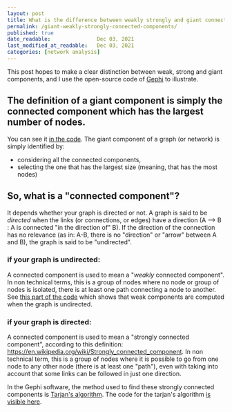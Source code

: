 ```yaml
---
layout: post
title: What is the difference between weakly strongly and giant connected components?
permalink: /giant-weakly-strongly-connected-components/
published: true
date_readable:               Dec 03, 2021
last_modified_at_readable:   Dec 03, 2021
categories: [network analysis]
---
```


This post hopes to make a clear distinction between weak, strong and giant components, and I use the open-source code of [Gephi](https://gephi.org) to illustrate.

## The definition of a giant component is simply the connected component which has the largest number of nodes.

You can see it [in the code](https://github.com/gephi/gephi/blob/6e9096b69b8cf5e9dc7ad2e65ac8a80f269a5c33/modules/StatisticsPlugin/src/main/java/org/gephi/statistics/plugin/ConnectedComponents.java#L344
). The giant component of a graph (or network) is simply identified by:

- considering all the connected components,
- selecting the one that has the largest size (meaning, that has the most nodes)


## So, what is a "connected component"?

It depends whether your graph is directed or not. A graph is said to be _directed_ when the links (or connections, or edges) have a direction (A --> B : A is connected "in the direction of" B).
If the direction of the connection has no relevance (as in: A-B, there is no "direction" or "arrow" between A and B), the graph is said to be "undirected".

### if your graph is undirected:
A  connected component is used to mean a "_weakly_ connected component". In non technical terms, this is a group of nodes where no node or group of nodes is isolated, there is at least one path connecting a node to another.
See [this part of the code](https://github.com/gephi/gephi/blob/6e9096b69b8cf5e9dc7ad2e65ac8a80f269a5c33/modules/StatisticsPlugin/src/main/java/org/gephi/statistics/plugin/ConnectedComponents.java#L100
) which shows that weak components are computed when the graph is undirected.

### if your graph is directed:
 
 A connected component is used to mean a "strongly connected component", according to this definition: https://en.wikipedia.org/wiki/Strongly_connected_component.
 In non technical term, this is a group of nodes where it is possible to go from one node to any other node (there is at least one "path"), even with taking into account that some links can be followed in just one direction.

 In the Gephi software, the method used to find these strongly connected components is [Tarjan's algorithm](https://en.wikipedia.org/wiki/Tarjan%27s_strongly_connected_components_algorithm
). The code for the tarjan's algorithm [is visible here](https://github.com/gephi/gephi/blob/6e9096b69b8cf5e9dc7ad2e65ac8a80f269a5c33/modules/StatisticsPlugin/src/main/java/org/gephi/statistics/plugin/ConnectedComponents.java#L253
).
 
 
